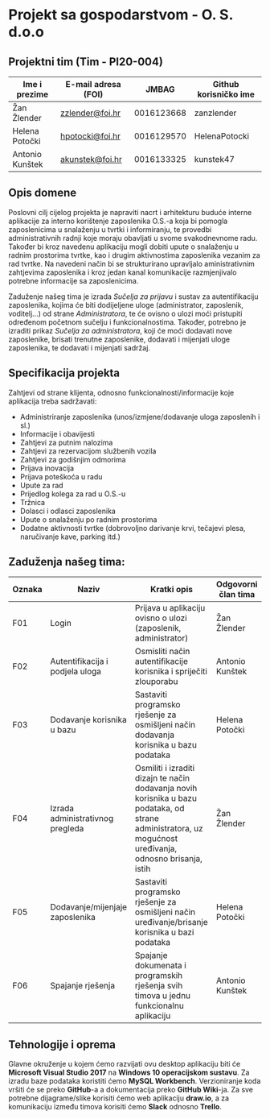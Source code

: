 # Projekt sa gospodarstvom - O. S. d.o.o

## Projektni tim (Tim - PI20-004)

Ime i prezime   | E-mail adresa (FOI) |    JMBAG   | Github korisničko ime
--------------- | ------------------- | ---------- | ---------------------
Žan Žlender     | zzlender@foi.hr     | 0016123668 | zanzlender
Helena Potočki  | hpotocki@foi.hr     | 0016129570 | HelenaPotocki
Antonio Kunštek | akunstek@foi.hr     | 0016133325 | kunstek47


## Opis domene
Poslovni cilj cijelog projekta je napraviti nacrt i arhitekturu buduće interne aplikacije za interno korištenje zaposlenika O.S.-a koja bi pomogla zaposlenicima u snalaženju u tvrtki i informiranju, te provedbi administrativnih radnji koje moraju obavljati u svome svakodnevnome radu. Također bi kroz navedenu aplikaciju mogli dobiti upute o snalaženju u radnim prostorima tvrtke, kao i drugim aktivnostima zaposlenika vezanim za rad tvrtke. Na navedeni način bi se strukturirano upravljalo aministrativnim zahtjevima zaposlenika i kroz jedan kanal komunikacije razmjenjivalo potrebne informacije sa zaposlenicima.

Zaduženje našeg tima je izrada *Sučelja za prijavu* i sustav za autentifikaciju zaposlenika, kojima će biti dodijeljene uloge (administrator, zaposlenik, voditelj...) od strane *Administratora*, te će ovisno o ulozi moći pristupiti određenom početnom sučelju i funkcionalnostima. Također, potrebno je izraditi prikaz *Sučelja za administratora*, koji će moći dodavati nove zaposlenike, brisati trenutne zaposlenike, dodavati i mijenjati uloge zaposlenika, te dodavati i mijenjati sadržaj.


## Specifikacija projekta
Zahtjevi od strane klijenta, odnosno funkcionalnosti/informacije koje aplikacija treba sadržavati:
- Administriranje zaposlenika (unos/izmjene/dodavanje uloga zaposlenih i sl.)
- Informacije i obavijesti 
- Zahtjevi za putnim nalozima
- Zahtjevi za rezervacijom službenih vozila
- Zahtjevi za godišnjim odmorima
- Prijava inovacija
- Prijava poteškoća u radu
- Upute za rad
- Prijedlog kolega za rad u O.S.-u
- Tržnica
- Dolasci i odlasci zaposlenika
- Upute o snalaženju po radnim prostorima
- Dodatne aktivnosti tvrtke (dobrovoljno darivanje krvi, tečajevi plesa, naručivanje kave, parking itd.)



## Zaduženja našeg tima:

Oznaka   | Naziv | Kratki opis | Odgovorni član tima
-------- | ----- | ----------- | -------------------
F01 | Login | Prijava u aplikaciju ovisno o ulozi (zaposlenik, administrator) | Žan Žlender
F02 | Autentifikacija i podjela uloga | Osmisliti način autentifikacije korisnika i spriječiti zlouporabu | Antonio Kunštek
F03 | Dodavanje korisnika u bazu | Sastaviti programsko rješenje za osmišljeni način dodavanja korisnika u bazu podataka | Helena Potočki
F04 | Izrada administrativnog pregleda | Osmiliti i izraditi dizajn te način dodavanja novih korisnika u bazu podataka, od strane administratora, uz mogućnost uređivanja, odnosno brisanja, istih |  Žan Žlender
F05 | Dodavanje/mijenjaje zaposlenika | Sastaviti programsko rješenje za osmišljeni način uređivanje/brisanje korisnika u bazi podataka | Helena Potočki
F06 | Spajanje rješenja | Spajanje dokumenata i programskih rješenja svih timova u jednu funkcionalnu aplikaciju | Antonio Kunštek



## Tehnologije i oprema
Glavne okruženje u kojem ćemo razvijati ovu desktop aplikaciju biti će **Microsoft Visual Studio 2017** na **Windows 10 operacijskom sustavu**. Za izradu baze podataka koristiti ćemo **MySQL Workbench**. Verzioniranje koda vršiti će se preko **GitHub**-a a dokumentacija preko **GitHub Wiki**-ja. Za sve potrebne dijagrame/slike korisiti ćemo web aplikaciju **draw.io**, a za komunikaciju između timova korisiti ćemo **Slack** odnosno **Trello**.
